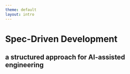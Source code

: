 ```yaml
---
theme: default
layout: intro
---
```


# Spec-Driven Development
## a structured approach for AI-assisted engineering
